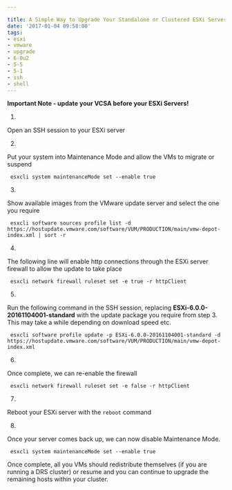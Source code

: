 ```yaml
---

title: A Simple Way to Upgrade Your Standalone or Clustered ESXi Servers
date: '2017-01-04 09:58:00'
tags:
- esxi
- vmware
- upgrade
- 6-0u2
- 5-5
- 5-1
- ssh
- shell
---
```


 **Important Note - update your VCSA before your ESXi Servers!**

1. 

Open an SSH session to your ESXi server

2. 

Put your system into Maintenance Mode and allow the VMs to migrate or suspend

     esxcli system maintenanceMode set --enable true

3. 

Show available images from the VMware update server and select the one you require

     esxcli software sources profile list -d https://hostupdate.vmware.com/software/VUM/PRODUCTION/main/vmw-depot-index.xml | sort -r

4. 

The following line will enable http connections through the ESXi server firewall to allow the update to take place

     esxcli network firewall ruleset set -e true -r httpClient

5. 

Run the following command in the SSH session, replacing **ESXi-6.0.0-20161104001-standard** with the update package you require from step 3. This may take a while depending on download speed etc.

     esxcli software profile update -p ESXi-6.0.0-20161104001-standard -d https://hostupdate.vmware.com/software/VUM/PRODUCTION/main/vmw-depot-index.xml

6. 

Once complete, we can re-enable the firewall

     esxcli network firewall ruleset set -e false -r httpClient

7. 

Reboot your ESXi server with the `reboot` command

8. 

Once your server comes back up, we can now disable Maintenance Mode.

     esxcli system maintenanceMode set --enable true

Once complete, all you VMs should redistribute themselves (if you are running a DRS cluster) or resume and you can continue to upgrade the remaining hosts within your cluster.

<!--kg-card-end: markdown-->